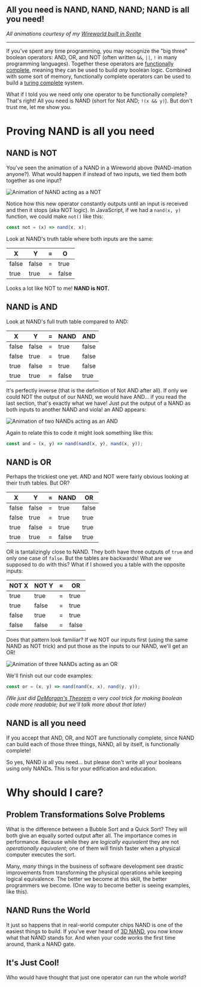 ## All you need is NAND, NAND, NAND; NAND is all you need!

_All animations courtesy of my [Wireworld built in Svelte](https://www.kallmanation.com/wireworld-svelte-edition)_

---

If you've spent any time programming, you may recognize the "big three" boolean operators: AND, OR, and NOT (often written `&&`, `||`, `!` in many programming languages). Together these operators are [functionally complete](https://en.wikipedia.org/wiki/Functional_completeness), meaning they can be used to build _any_ boolean logic. Combined with some sort of memory, functionally complete operators can be used to build a [turing complete](https://en.wikipedia.org/wiki/Turing_completeness) system.

What if I told you we need only one operator to be functionally complete? That's right! All you need is NAND (short for Not AND; `!(x && y)`). But don't trust me, let me show you.

# Proving NAND is all you need

## NAND is NOT

You've seen the animation of a NAND in a Wireworld above (NAND-imation anyone?). What would happen if instead of two inputs, we tied them both together as one input?

![Animation of NAND acting as a NOT](https://cdn.hashnode.com/res/hashnode/image/upload/v1643054538294/mRP85DZX1.gif)

Notice how this new operator constantly outputs until an input is received and then it stops (aka NOT logic). In JavaScript, if we had a `nand(x, y)` function, we could make `not()` like this:

```js
const not = (x) => nand(x, x);
```

Look at NAND's truth table where both inputs are the same:

|  X    |  Y    | = |  O    |
| ----- | ----- |---| ----- |
| false | false | = | true  |
| true  | true  | = | false |

Looks a lot like NOT to me! **NAND is NOT.**

## NAND is AND

Look at NAND's full truth table compared to AND:

|  X    |  Y    | = | NAND  | AND   |
| ----- | ----- |---| ----- | ----- |
| false | false | = | true  | false |
| false | true  | = | true  | false |
| true  | false | = | true  | false |
| true  | true  | = | false | true  |

It's perfectly inverse (that is the definition of Not AND after all). If only we could NOT the output of our NAND, we would have AND... if you read the last section, that's exactly what we have! Just put the output of a NAND as both inputs to another NAND and viola! an AND appears:

![Animation of two NANDs acting as an AND](https://cdn.hashnode.com/res/hashnode/image/upload/v1643054540926/Waml3hExF.gif)

Again to relate this to code it might look something like this:

```js
const and = (x, y) => nand(nand(x, y), nand(x, y));
```

## NAND is OR

Perhaps the trickiest one yet. AND and NOT were fairly obvious looking at their truth tables. But OR?

|  X    |  Y    | = | NAND  | OR    |
| ----- | ----- |---| ----- | ----- |
| false | false | = | true  | false |
| false | true  | = | true  | true  |
| true  | false | = | true  | true  |
| true  | true  | = | false | true  |

OR is tantalizingly close to NAND. They both have three outputs of `true` and only one case of `false`. But the tables are backwards! What are we supposed to do with this? What if I showed you a table with the opposite inputs:

| NOT X | NOT Y | = | OR    |
| ----- | ----- |---| ----- |
| true  | true  | = | true  |
| true  | false | = | true  |
| false | true  | = | true  |
| false | false | = | false |

Does that pattern look familiar? If we NOT our inputs first (using the same NAND as NOT trick) and put those as the inputs to our NAND, we'll get an OR!

![Animation of three NANDs acting as an OR](https://cdn.hashnode.com/res/hashnode/image/upload/v1643054545343/Df9kJsGDz.gif)

We'll finish out our code examples:

```js
const or = (x, y) => nand(nand(x, x), nand(y, y));
```

_(We just did [DeMorgan's Theorem](https://en.wikipedia.org/wiki/De_Morgan's_laws) a_ very _cool trick for making boolean code more readable; but we'll talk more about that later)_

## NAND is all you need

If you accept that AND, OR, and NOT are functionally complete, since NAND can build each of those three things, NAND, all by itself, is functionally complete!

So yes, NAND _is_ all you need... but please don't write all your booleans using only NANDs. This is for your edification and education.

# Why should I care?

## Problem Transformations Solve Problems

What is the difference between a Bubble Sort and a Quick Sort? They will both give an equally sorted output after all. The importance comes in performance. Because while they are _logically equivalent_ they are not _operationally equivalent_; one of them will finish faster when a physical computer executes the sort.

Many, _many_ things in the business of software development see drastic improvements from transforming the physical operations while keeping logical equivalence. The better we become at this skill, the better programmers we become. (One way to become better is seeing examples, like this).

## NAND Runs the World

It just so happens that in real-world computer chips NAND is one of the easiest things to build. If you've ever heard of [3D NAND](https://searchstorage.techtarget.com/definition/3D-NAND-flash), you now know what that NAND stands for. And when your code works the first time around, thank a NAND gate.

## It's Just Cool!

Who would have thought that just one operator can run the whole world?